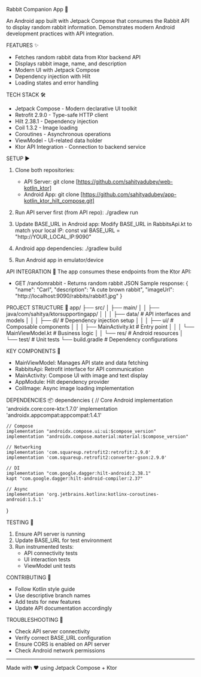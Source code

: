Rabbit Companion App 🐰

An Android app built with Jetpack Compose that consumes the Rabbit API to display random rabbit information. Demonstrates modern Android development practices with API integration.

FEATURES ✨
- Fetches random rabbit data from Ktor backend API
- Displays rabbit image, name, and description
- Modern UI with Jetpack Compose
- Dependency injection with Hilt
- Loading states and error handling

TECH STACK 🛠️
- Jetpack Compose - Modern declarative UI toolkit
- Retrofit 2.9.0 - Type-safe HTTP client
- Hilt 2.38.1 - Dependency injection
- Coil 1.3.2 - Image loading
- Coroutines - Asynchronous operations
- ViewModel - UI-related data holder
- Ktor API Integration - Connection to backend service

SETUP ▶️
1. Clone both repositories:
    - API Server: git clone [https://github.com/sahityadubey/web-kotlin_ktor]
    - Android App: git clone [https://github.com/sahityadubey/app-kotlin_ktor_hilt_compose.git]

2. Run API server first (from API repo):
   ./gradlew run

3. Update BASE_URL in Android app:
   Modify BASE_URL in RabbitsApi.kt to match your local IP:
   const val BASE_URL = "http://YOUR_LOCAL_IP:9090"

4. Android app dependencies:
   ./gradlew build

5. Run Android app in emulator/device

API INTEGRATION 🔌
The app consumes these endpoints from the Ktor API:
- GET /randomrabbit - Returns random rabbit JSON
  Sample response:
  {
  "name": "Carl",
  "description": "A cute brown rabbit",
  "imageUrl": "http://localhost:9090/rabbits/rabbit1.jpg"
  }

PROJECT STRUCTURE 📂
app/
├── src/
│   ├── main/
│   │   ├── java/com/sahitya/ktorsupportingapp/
│   │   │   ├── data/            # API interfaces and models
│   │   │   ├── di/              # Dependency injection setup
│   │   │   ├── ui/              # Composable components
│   │   │   ├── MainActivity.kt  # Entry point
│   │   │   └── MainViewModel.kt # Business logic
│   │   └── res/                 # Android resources
│   └── test/                    # Unit tests
└── build.gradle                 # Dependency configurations

KEY COMPONENTS 🔑
- MainViewModel: Manages API state and data fetching
- RabbitsApi: Retrofit interface for API communication
- MainActivity: Compose UI with image and text display
- AppModule: Hilt dependency provider
- CoilImage: Async image loading implementation

DEPENDENCIES 📦
dependencies {
// Core Android
implementation 'androidx.core:core-ktx:1.7.0'
implementation 'androidx.appcompat:appcompat:1.4.1'

    // Compose
    implementation "androidx.compose.ui:ui:$compose_version"
    implementation "androidx.compose.material:material:$compose_version"
    
    // Networking
    implementation 'com.squareup.retrofit2:retrofit:2.9.0'
    implementation 'com.squareup.retrofit2:converter-gson:2.9.0'
    
    // DI
    implementation "com.google.dagger:hilt-android:2.38.1"
    kapt "com.google.dagger:hilt-android-compiler:2.37"
    
    // Async
    implementation 'org.jetbrains.kotlinx:kotlinx-coroutines-android:1.5.1'
}

TESTING 🧪
1. Ensure API server is running
2. Update BASE_URL for test environment
3. Run instrumented tests:
    - API connectivity tests
    - UI interaction tests
    - ViewModel unit tests

CONTRIBUTING 🤝
- Follow Kotlin style guide
- Use descriptive branch names
- Add tests for new features
- Update API documentation accordingly

TROUBLESHOOTING 🔧
- Check API server connectivity
- Verify correct BASE_URL configuration
- Ensure CORS is enabled on API server
- Check Android network permissions

---
Made with ❤️ using Jetpack Compose + Ktor
